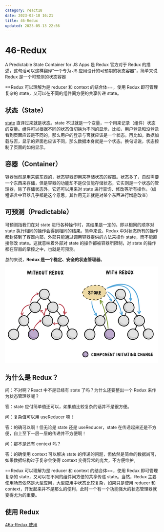 ```yaml
---
category: react18
date: 2023-03-18 16:21
title: 46-Redux
updated: 2023-05-13 22:56
---
```


# 46-Redux

A Predictable State Container for JS Apps 是 Redux 官方对于 Redux 的描述，这句话可以这样翻译“一个专为 JS 应用设计的可预期的状态容器”，简单来说 Redux 是一个可预测的状态容器

==Redux 可以理解为是 reducer 和 context 的结合体==，使用 Redux 即可管理复杂的 state，又可以在不同的组件间方便的共享传递 state。

## 状态（State）

[state](18-useState响应式变量.md) 直译过来就是状态。state 不过就是一个变量，一个用来记录（组件）状态的变量。组件可以根据不同的状态值切换为不同的显示，比如，用户登录和没登录看到页面应该是不同的，那么用户的登录与否就应该是一个状态。再比如，数据加载与否，显示的界面也应该不同，那么数据本身就是一个状态。换句话说，状态控制了页面的如何显示。

## 容器（Container）

容器当然是用来装东西的，状态容器即用来存储状态的容器。状态多了，自然需要一个东西来存储，但是容器的功能却不是仅仅能存储状态，它实则是一个状态的管理器，除了存储状态外，它还可以用来对 state 进行查询、修改等所有操作。（编程语言中容器几乎都是这个意思，其作用无非就是对某个东西进行增删改查）

## 可预测（Predictable）

可预测指我们在对 state 进行各种操作时，其结果是一定的。即以相同的顺序对 state 执行相同的操作会得到相同的结果。简单来说，Redux 中对状态所有的操作都封装到了容器内部，外部只能通过调用容器提供的方法来操作 state，而不能直接修改 state。这就意味着外部对 state 的操作都被容器所限制，对 state 的操作都在容器的掌控之中，也就是可预测。

总的来说，**Redux 是一个稳定、安全的状态管理器**。

![](./_images/image-2023-03-18_17-36-56-909-46-Redux.png)

## 为什么是 Redux？

问：不对啊？React 中不是已经有 state 了吗？为什么还要整出一个 Redux 来作为状态管理器呢？

答：state 应付简单值还可以，如果值比较复杂的话并不是很方便。

问：复杂值可以用 useReducer 嘛！

答：的确可以啊！但无论是 state 还是 useReducer，state 在传递起来还是不方便，自上至下一层一层的传递并不方便啊！

问：那不是还有 context 吗？

答：的确使用 context 可以解决 state 的传递的问题，但依然是简单的数据尚可，如果数据结构过于复杂会使得 context 变得异常的庞大，不方便维护。

==Redux 可以理解为是 reducer 和 context 的结合体==，使用 Redux 即可管理复杂的 state，又可以在不同的组件间方便的共享传递 state。当然，Redux 主要使用场景依然是大型应用，大型应用中状态比较复杂，如果只是使用 reducer 和 context，开发起来并不是那么的便利，此时一个有一个功能强大的状态管理器就变得尤为的重要。

## 使用 Redux

[46a-Redux 使用](46a-Redux使用.md)
